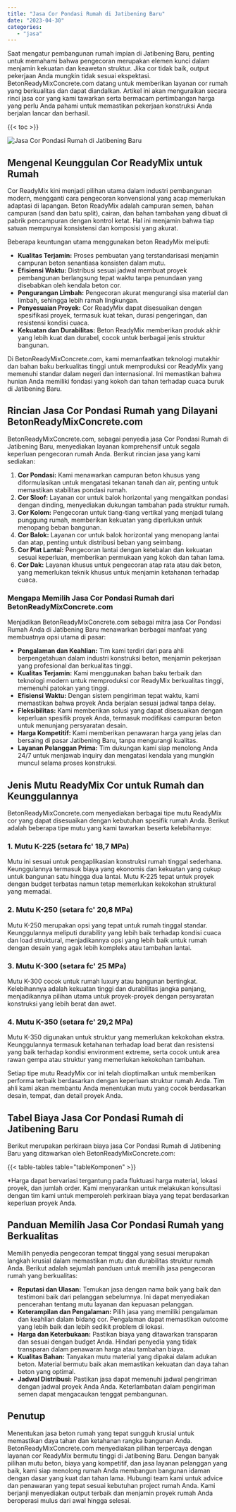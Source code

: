 ```yaml
---
title: "Jasa Cor Pondasi Rumah di Jatibening Baru"
date: "2023-04-30"
categories: 
   - "jasa"
---
```


Saat mengatur pembangunan rumah impian di Jatibening Baru, penting untuk memahami bahwa pengecoran merupakan elemen kunci dalam menjamin kekuatan dan keawetan struktur. Jika cor tidak baik, output pekerjaan Anda mungkin tidak sesuai ekspektasi. BetonReadyMixConcrete.com datang untuk memberikan layanan cor rumah yang berkualitas dan dapat diandalkan. Artikel ini akan menguraikan secara rinci jasa cor yang kami tawarkan serta bermacam pertimbangan harga yang perlu Anda pahami untuk memastikan pekerjaan konstruksi Anda berjalan lancar dan berhasil.

{{< toc >}}

![Jasa Cor Pondasi Rumah di Jatibening Baru](https://betoncor8.github.io/cor/harga-beton-readymix-concrete%20(7).png)

## Mengenal Keunggulan Cor ReadyMix untuk Rumah

Cor ReadyMix kini menjadi pilihan utama dalam industri pembangunan modern, mengganti cara pengecoran konvensional yang acap memerlukan adaptasi di lapangan. Beton ReadyMix adalah campuran semen, bahan campuran (sand dan batu split), cairan, dan bahan tambahan yang dibuat di pabrik pencampuran dengan kontrol ketat. Hal ini menjamin bahwa tiap satuan mempunyai konsistensi dan komposisi yang akurat.

Beberapa keuntungan utama menggunakan beton ReadyMix meliputi:

- **Kualitas Terjamin:** Proses pembuatan yang terstandarisasi menjamin campuran beton senantiasa konsisten dalam mutu.
- **Efisiensi Waktu:** Distribusi sesuai jadwal membuat proyek pembangunan berlangsung tepat waktu tanpa penundaan yang disebabkan oleh kendala beton cor.
- **Pengurangan Limbah:** Pengecoran akurat mengurangi sisa material dan limbah, sehingga lebih ramah lingkungan.
- **Penyesuaian Proyek:** Cor ReadyMix dapat disesuaikan dengan spesifikasi proyek, termasuk kuat tekan, durasi pengeringan, dan resistensi kondisi cuaca.
- **Kekuatan dan Durabilitas:** Beton ReadyMix memberikan produk akhir yang lebih kuat dan durabel, cocok untuk berbagai jenis struktur bangunan.

Di BetonReadyMixConcrete.com, kami memanfaatkan teknologi mutakhir dan bahan baku berkualitas tinggi untuk memproduksi cor ReadyMix yang memenuhi standar dalam negeri dan internasional. Ini memastikan bahwa hunian Anda memiliki fondasi yang kokoh dan tahan terhadap cuaca buruk di Jatibening Baru.

## Rincian Jasa Cor Pondasi Rumah yang Dilayani BetonReadyMixConcrete.com

BetonReadyMixConcrete.com, sebagai penyedia jasa Cor Pondasi Rumah di Jatibening Baru, menyediakan layanan komprehensif untuk segala keperluan pengecoran rumah Anda. Berikut rincian jasa yang kami sediakan:

1. **Cor Pondasi:** Kami menawarkan campuran beton khusus yang diformulasikan untuk mengatasi tekanan tanah dan air, penting untuk memastikan stabilitas pondasi rumah.
2. **Cor Sloof:** Layanan cor untuk balok horizontal yang mengaitkan pondasi dengan dinding, menyediakan dukungan tambahan pada struktur rumah.
3. **Cor Kolom:** Pengecoran untuk tiang-tiang vertikal yang menjadi tulang punggung rumah, memberikan kekuatan yang diperlukan untuk menopang beban bangunan.
4. **Cor Balok:** Layanan cor untuk balok horizontal yang menopang lantai dan atap, penting untuk distribusi beban yang seimbang.
5. **Cor Plat Lantai:** Pengecoran lantai dengan ketebalan dan kekuatan sesuai keperluan, memberikan permukaan yang kokoh dan tahan lama.
6. **Cor Dak:** Layanan khusus untuk pengecoran atap rata atau dak beton, yang memerlukan teknik khusus untuk menjamin ketahanan terhadap cuaca.

### Mengapa Memilih Jasa Cor Pondasi Rumah dari BetonReadyMixConcrete.com

Menjadikan BetonReadyMixConcrete.com sebagai mitra jasa Cor Pondasi Rumah Anda di Jatibening Baru menawarkan berbagai manfaat yang membuatnya opsi utama di pasar:

- **Pengalaman dan Keahlian:** Tim kami terdiri dari para ahli berpengetahuan dalam industri konstruksi beton, menjamin pekerjaan yang profesional dan berkualitas tinggi.
- **Kualitas Terjamin:** Kami menggunakan bahan baku terbaik dan teknologi modern untuk memproduksi cor ReadyMix berkualitas tinggi, memenuhi patokan yang tinggi.
- **Efisiensi Waktu:** Dengan sistem pengiriman tepat waktu, kami memastikan bahwa proyek Anda berjalan sesuai jadwal tanpa delay.
- **Fleksibilitas:** Kami memberikan solusi yang dapat disesuaikan dengan keperluan spesifik proyek Anda, termasuk modifikasi campuran beton untuk menunjang persyaratan desain.
- **Harga Kompetitif:** Kami memberikan penawaran harga yang jelas dan bersaing di pasar Jatibening Baru, tanpa mengurangi kualitas.
- **Layanan Pelanggan Prima:** Tim dukungan kami siap menolong Anda 24/7 untuk menjawab inquiry dan mengatasi kendala yang mungkin muncul selama proses konstruksi.

## Jenis Mutu ReadyMix Cor untuk Rumah dan Keunggulannya

BetonReadyMixConcrete.com menyediakan berbagai tipe mutu ReadyMix cor yang dapat disesuaikan dengan kebutuhan spesifik rumah Anda. Berikut adalah beberapa tipe mutu yang kami tawarkan beserta kelebihannya:

### 1\. Mutu K-225 (setara fc' 18,7 MPa)

Mutu ini sesuai untuk pengaplikasian konstruksi rumah tinggal sederhana. Keunggulannya termasuk biaya yang ekonomis dan kekuatan yang cukup untuk bangunan satu hingga dua lantai. Mutu K-225 tepat untuk proyek dengan budget terbatas namun tetap memerlukan kekokohan struktural yang memadai.

### 2\. Mutu K-250 (setara fc' 20,8 MPa)

Mutu K-250 merupakan opsi yang tepat untuk rumah tinggal standar. Keunggulannya meliputi durability yang lebih baik terhadap kondisi cuaca dan load struktural, menjadikannya opsi yang lebih baik untuk rumah dengan desain yang agak lebih kompleks atau tambahan lantai.

### 3\. Mutu K-300 (setara fc' 25 MPa)

Mutu K-300 cocok untuk rumah luxury atau bangunan bertingkat. Kelebihannya adalah kekuatan tinggi dan durabilitas jangka panjang, menjadikannya pilihan utama untuk proyek-proyek dengan persyaratan konstruksi yang lebih berat dan awet.

### 4\. Mutu K-350 (setara fc' 29,2 MPa)

Mutu K-350 digunakan untuk struktur yang memerlukan kekokohan ekstra. Keunggulannya termasuk ketahanan terhadap load berat dan resistensi yang baik terhadap kondisi environment extreme, serta cocok untuk area rawan gempa atau struktur yang memerlukan kekokohan tambahan.

Setiap tipe mutu ReadyMix cor ini telah dioptimalkan untuk memberikan performa terbaik berdasarkan dengan keperluan struktur rumah Anda. Tim ahli kami akan membantu Anda menentukan mutu yang cocok berdasarkan desain, tempat, dan detail proyek Anda.

## Tabel Biaya Jasa Cor Pondasi Rumah di Jatibening Baru

Berikut merupakan perkiraan biaya jasa Cor Pondasi Rumah di Jatibening Baru yang ditawarkan oleh BetonReadyMixConcrete.com:

{{< table-tables table="tableKomponen" >}}

\*Harga dapat bervariasi tergantung pada fluktuasi harga material, lokasi proyek, dan jumlah order. Kami menyarankan untuk melakukan konsultasi dengan tim kami untuk memperoleh perkiraan biaya yang tepat berdasarkan keperluan proyek Anda.

## Panduan Memilih Jasa Cor Pondasi Rumah yang Berkualitas

Memilih penyedia pengecoran tempat tinggal yang sesuai merupakan langkah krusial dalam memastikan mutu dan durabilitas struktur rumah Anda. Berikut adalah sejumlah panduan untuk memilih jasa pengecoran rumah yang berkualitas:

- **Reputasi dan Ulasan:** Temukan jasa dengan nama baik yang baik dan testimoni baik dari pelanggan sebelumnya. Ini dapat menyediakan pencerahan tentang mutu layanan dan kepuasan pelanggan.
- **Keterampilan dan Pengalaman:** Pilih jasa yang memiliki pengalaman dan keahlian dalam bidang cor. Pengalaman dapat memastikan outcome yang lebih baik dan lebih sedikit problem di lokasi.
- **Harga dan Keterbukaan:** Pastikan biaya yang ditawarkan transparan dan sesuai dengan budget Anda. Hindari penyedia yang tidak transparan dalam penawaran harga atau tambahan biaya.
- **Kualitas Bahan:** Tanyakan mutu material yang dipakai dalam adukan beton. Material bermutu baik akan memastikan kekuatan dan daya tahan beton yang optimal.
- **Jadwal Distribusi:** Pastikan jasa dapat memenuhi jadwal pengiriman dengan jadwal proyek Anda Anda. Keterlambatan dalam pengiriman semen dapat mengacaukan tenggat pembangunan.

## Penutup

Menentukan jasa beton rumah yang tepat sungguh krusial untuk memastikan daya tahan dan ketahanan rangka bangunan Anda. BetonReadyMixConcrete.com menyediakan pilihan terpercaya dengan layanan cor ReadyMix bermutu tinggi di Jatibening Baru. Dengan banyak pilihan mutu beton, biaya yang kompetitif, dan jasa layanan pelanggan yang baik, kami siap menolong rumah Anda membangun bangunan idaman dengan dasar yang kuat dan tahan lama. Hubungi team kami untuk advice dan penawaran yang tepat sesuai kebutuhan project rumah Anda. Kami berjanji menyediakan output terbaik dan menjamin proyek rumah Anda beroperasi mulus dari awal hingga selesai.

